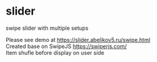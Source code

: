 # slider
swipe slider with multiple setups

Please see demo at https://slider.abelikov5.ru/swipe.html <br>
Created base on SwipeJS https://swiperjs.com/ <br>
Item shufle before display on user side
